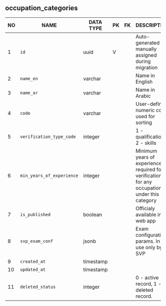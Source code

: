 occupation_categories
----------------------------


NO | NAME | DATA TYPE | PK | FK | DESCRIPTION  | COMMENTS          
---|------|-----------|----|----|--------------|----------
1|`id` | uuid | V |  | Auto-generated or manually assigned during migration
2|`name_en` | varchar |  |  | Name in English
3|`name_ar` | varchar |  |  | Name in Arabic
4|`code` | varchar |  |  | User-defined numeric code used for sorting
5|`verification_type_code` | integer |  |  | 1 - qualification, 2 - skills
6|`min_years_of_experience` | integer |  |  | Minimum years of experience required for verification for any occupation under this category
7|`is_published` | boolean |  |  | Officialy available in web app
8|`svp_exam_conf` | jsonb |  |  | Exam configuration params. In use only by SVP
9|`created_at` | timestamp |  |  | 
10|`updated_at` | timestamp |  |  | 
11|`deleted_status` | integer |  |  | 0 - active record, 1 - deleted record.
